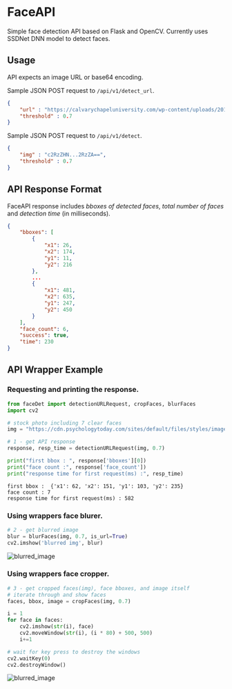 # FaceAPI

Simple face detection API based on Flask and OpenCV.
Currently uses SSDNet DNN model to detect faces.

## Usage
API expects an image URL or base64 encoding.

Sample JSON POST request to `/api/v1/detect_url`.
```json
{
	"url" : "https://calvarychapeluniversity.com/wp-content/uploads/2011/04/CCU-GROUP41.jpg",
	"threshold" : 0.7
}
``` 
Sample JSON POST request to `/api/v1/detect`.
```json
{
	"img" : "c2RzZHN...2RzZA==",
	"threshold" : 0.7
}
``` 
## API Response Format
FaceAPI response includes _bboxes of detected faces_, _total number of faces_ and _detection time_ (in milliseconds).
```json
{
    "bboxes": [
        {
            "x1": 26,
            "x2": 174,
            "y1": 11,
            "y2": 216
        },
        ...
        {
            "x1": 481,
            "x2": 635,
            "y1": 247,
            "y2": 450
        }
    ],
    "face_count": 6,
    "success": true,
    "time": 230
}
```
## API Wrapper Example

### Requesting and printing the response.
```python
from faceDet import detectionURLRequest, cropFaces, blurFaces
import cv2 

# stock photo including 7 clear faces
img = "https://cdn.psychologytoday.com/sites/default/files/styles/image-article_inline_full/public/field_blog_entry_teaser_image/people%20laughing_0.jpg"

# 1 - get API response
response, resp_time = detectionURLRequest(img, 0.7)

print("first bbox : ", response['bboxes'][0])
print("face count :", response['face_count'])
print("response time for first request(ms) :", resp_time)
```
```
first bbox :  {'x1': 62, 'x2': 151, 'y1': 103, 'y2': 235}
face count : 7
response time for first request(ms) : 582
```
### Using wrappers face blurer.

```python
# 2 - get blurred image
blur = blurFaces(img, 0.7, is_url=True)
cv2.imshow('blurred img', blur)
```

![blurred_image](http://puu.sh/DJ52A/1dc5e50c11.jpg)

### Using wrappers face cropper.
```python
# 3 - get cropped faces(img), face bboxes, and image itself
# iterate through and show faces
faces, bbox, image = cropFaces(img, 0.7)

i = 1
for face in faces:
    cv2.imshow(str(i), face)
    cv2.moveWindow(str(i), (i * 80) + 500, 500)
    i+=1

# wait for key press to destroy the windows
cv2.waitKey(0)
cv2.destroyWindow()
```

![blurred_image](http://puu.sh/DJ577/eb811e8345.jpg)
